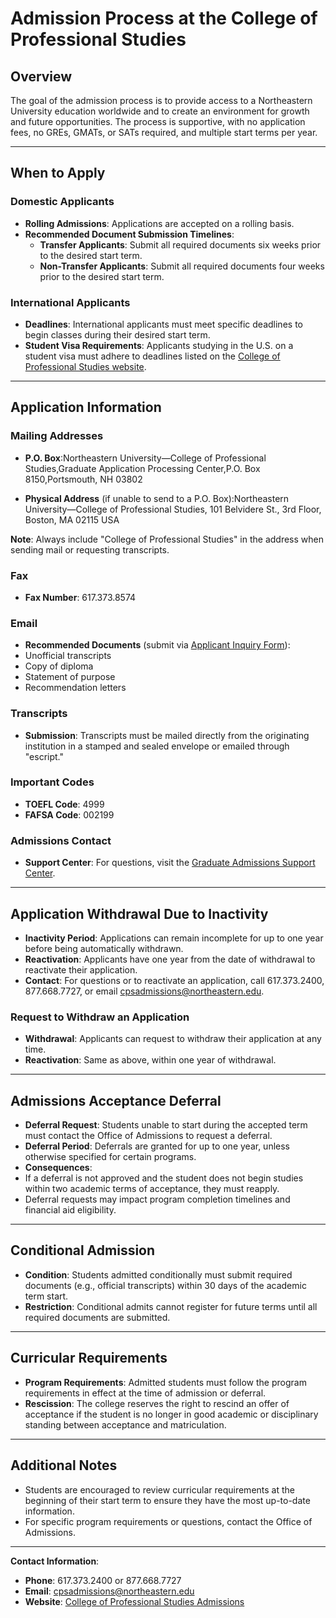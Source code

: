 # Admission Process at the College of Professional Studies

## Overview
The goal of the admission process is to provide access to a Northeastern University education worldwide and to create an environment for growth and future opportunities. The process is supportive, with no application fees, no GREs, GMATs, or SATs required, and multiple start terms per year.

---

## When to Apply

### Domestic Applicants
- **Rolling Admissions**: Applications are accepted on a rolling basis.
- **Recommended Document Submission Timelines**:
  - **Transfer Applicants**: Submit all required documents six weeks prior to the desired start term.
  - **Non-Transfer Applicants**: Submit all required documents four weeks prior to the desired start term.

### International Applicants
- **Deadlines**: International applicants must meet specific deadlines to begin classes during their desired start term.
- **Student Visa Requirements**: Applicants studying in the U.S. on a student visa must adhere to deadlines listed on the [College of Professional Studies website](http://www.cps.neu.edu/admissions/international/).

---

## Application Information

### Mailing Addresses
- **P.O. Box**:Northeastern University—College of Professional Studies,Graduate Application Processing Center,P.O. Box 8150,Portsmouth, NH 03802

- **Physical Address** (if unable to send to a P.O. Box):Northeastern University—College of Professional Studies, 101 Belvidere St., 3rd Floor, Boston, MA 02115 USA

**Note**: Always include "College of Professional Studies" in the address when sending mail or requesting transcripts.

### Fax
- **Fax Number**: 617.373.8574

### Email
- **Recommended Documents** (submit via [Applicant Inquiry Form](https://northeastern-network.force.com/GraduateAdmissionsFAQ/s/)):
- Unofficial transcripts
- Copy of diploma
- Statement of purpose
- Recommendation letters

### Transcripts
- **Submission**: Transcripts must be mailed directly from the originating institution in a stamped and sealed envelope or emailed through "escript."

### Important Codes
- **TOEFL Code**: 4999
- **FAFSA Code**: 002199

### Admissions Contact
- **Support Center**: For questions, visit the [Graduate Admissions Support Center](https://northeastern-network.force.com/GraduateAdmissionsFAQ/s/).

---

## Application Withdrawal Due to Inactivity
- **Inactivity Period**: Applications can remain incomplete for up to one year before being automatically withdrawn.
- **Reactivation**: Applicants have one year from the date of withdrawal to reactivate their application.
- **Contact**: For questions or to reactivate an application, call 617.373.2400, 877.668.7727, or email [cpsadmissions@northeastern.edu](mailto:cpsadmissions@northeastern.edu).

### Request to Withdraw an Application
- **Withdrawal**: Applicants can request to withdraw their application at any time.
- **Reactivation**: Same as above, within one year of withdrawal.

---

## Admissions Acceptance Deferral
- **Deferral Request**: Students unable to start during the accepted term must contact the Office of Admissions to request a deferral.
- **Deferral Period**: Deferrals are granted for up to one year, unless otherwise specified for certain programs.
- **Consequences**:
- If a deferral is not approved and the student does not begin studies within two academic terms of acceptance, they must reapply.
- Deferral requests may impact program completion timelines and financial aid eligibility.

---

## Conditional Admission
- **Condition**: Students admitted conditionally must submit required documents (e.g., official transcripts) within 30 days of the academic term start.
- **Restriction**: Conditional admits cannot register for future terms until all required documents are submitted.

---

## Curricular Requirements
- **Program Requirements**: Admitted students must follow the program requirements in effect at the time of admission or deferral.
- **Rescission**: The college reserves the right to rescind an offer of acceptance if the student is no longer in good academic or disciplinary standing between acceptance and matriculation.

---

## Additional Notes
- Students are encouraged to review curricular requirements at the beginning of their start term to ensure they have the most up-to-date information.
- For specific program requirements or questions, contact the Office of Admissions.

---

**Contact Information**:
- **Phone**: 617.373.2400 or 877.668.7727
- **Email**: [cpsadmissions@northeastern.edu](mailto:cpsadmissions@northeastern.edu)
- **Website**: [College of Professional Studies Admissions](http://www.cps.neu.edu/admissions/)